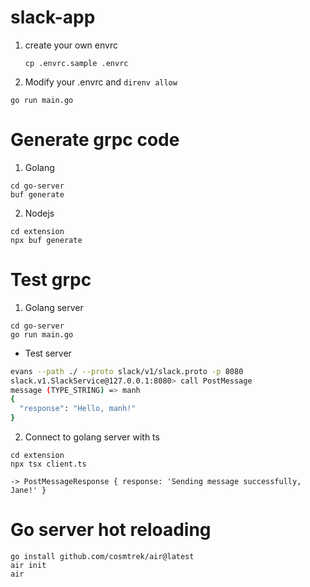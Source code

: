 # slack-app
1. create your own envrc
    ```
    cp .envrc.sample .envrc
    ```
2. Modify your .envrc and `direnv allow `

```
go run main.go
```
# Generate grpc code
1. Golang
```
cd go-server
buf generate
```
2. Nodejs
```
cd extension
npx buf generate
```
# Test grpc
1. Golang server
```
cd go-server
go run main.go
```
- Test server
```bash
evans --path ./ --proto slack/v1/slack.proto -p 8080
slack.v1.SlackService@127.0.0.1:8080> call PostMessage
message (TYPE_STRING) => manh
{
  "response": "Hello, manh!"
}
```

2. Connect to golang server with ts
```
cd extension
npx tsx client.ts

-> PostMessageResponse { response: 'Sending message successfully, Jane!' }
```

# Go server hot reloading 
```
go install github.com/cosmtrek/air@latest
air init
air
```
